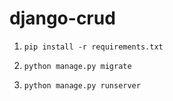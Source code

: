 # django-crud

1.     pip install -r requirements.txt 
1.     python manage.py migrate

1.     python manage.py runserver
